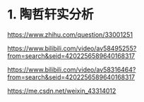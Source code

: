 # 1. 陶哲轩实分析







https://www.zhihu.com/question/33001251





https://www.bilibili.com/video/av58495255?from=search&seid=4202256589640168317

https://www.bilibili.com/video/av58316464?from=search&seid=4202256589640168317



https://me.csdn.net/weixin_43314012



